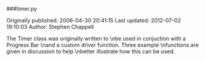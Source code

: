 ###timer.py

Originally published: 2006-04-30 20:41:15
Last updated: 2012-07-02 19:10:03
Author: Stephen Chappell

The Timer class was originally written to\nbe used in conjuction with a Progress Bar\nand a custom driver function. Three example\nfunctions are given in discussion to help\nbetter illustrate how this can be used.